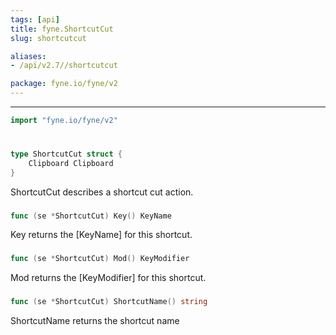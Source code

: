 ```yaml
---
tags: [api]
title: fyne.ShortcutCut
slug: shortcutcut

aliases:
- /api/v2.7//shortcutcut

package: fyne.io/fyne/v2
---
```



---
```go
import "fyne.io/fyne/v2"
```

#

###

```go
type ShortcutCut struct {
	Clipboard Clipboard
}
```

ShortcutCut describes a shortcut cut action.

###

```go
func (se *ShortcutCut) Key() KeyName
```
Key returns the [KeyName] for this shortcut.

###

```go
func (se *ShortcutCut) Mod() KeyModifier
```
Mod returns the [KeyModifier] for this shortcut.

###

```go
func (se *ShortcutCut) ShortcutName() string
```
ShortcutName returns the shortcut name
